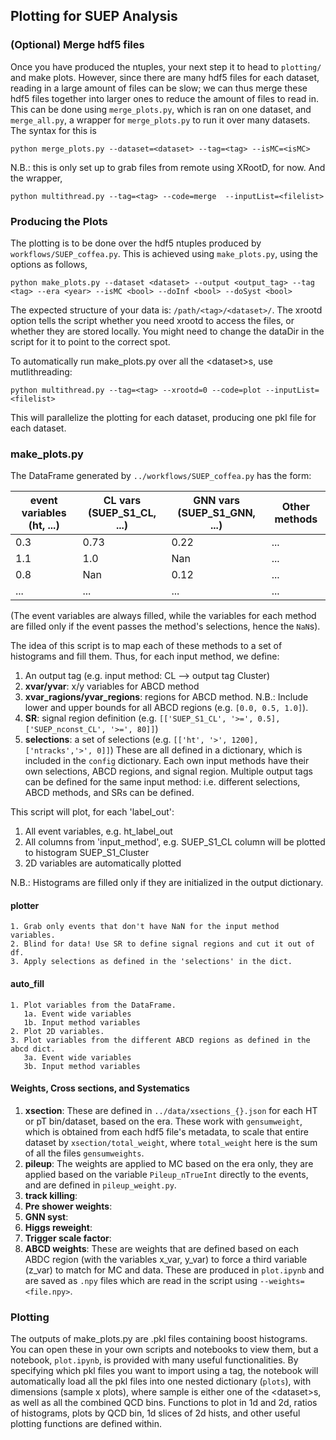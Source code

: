 ## Plotting for SUEP Analysis

### (Optional) Merge hdf5 files
Once you have produced the ntuples, your next step it to head to `plotting/` and make plots. However, since there are many hdf5 files for each dataset, reading in a large amount of files can be slow; we can thus merge these hdf5 files together into larger ones to reduce the amount of files to read in. This can be done using `merge_plots.py`, which is ran on one dataset, and `merge_all.py`, a wrapper for `merge_plots.py` to run it over many datasets. The syntax for this is
```
python merge_plots.py --dataset=<dataset> --tag=<tag> --isMC=<isMC>
```
N.B.: this is only set up to grab files from remote using XRootD, for now.
And the wrapper,
```
python multithread.py --tag=<tag> --code=merge  --inputList=<filelist>
```

### Producing the Plots
The plotting is to be done over the hdf5 ntuples produced by `workflows/SUEP_coffea.py`. This is achieved using `make_plots.py`, using the options as follows,
```
python make_plots.py --dataset <dataset> --output <output_tag> --tag <tag> --era <year> --isMC <bool> --doInf <bool> --doSyst <bool>
```
The expected structure of your data is: `/path/<tag>/<dataset>/`. The xrootd option tells the script whether you need xrootd to access the files, or whether they are stored locally. You might need to change the dataDir in the script for it to point to the correct spot.

To automatically run make_plots.py over all the \<dataset\>s, use mutlithreading:
```
python multithread.py --tag=<tag> --xrootd=0 --code=plot --inputList=<filelist>
```
This will parallelize the plotting for each dataset, producing one pkl file for each dataset.

### make_plots.py
The DataFrame generated by `../workflows/SUEP_coffea.py` has the form:

| event variables (ht, ...)  | CL vars (SUEP_S1_CL, ...) | GNN vars (SUEP_S1_GNN, ...) |  Other methods |
| ---------------------------| --------------------------| ----------------------------|------|
| 0.3                        | 0.73                      | 0.22                        | ...  |
| 1.1                        | 1.0                       | Nan                         | ...  |
| 0.8                        | Nan                       | 0.12                        | ...  |
| ...                        | ...                       | ...                         | ...  |

(The event variables are always filled, while the variables for each method are filled only if the event passes the method's selections, hence the `NaN`s).

The idea of this script is to map each of these methods to a set of histograms and fill them. Thus, for each input method, we define:
1. An output tag (e.g. input method: CL --> output tag Cluster)
2. **xvar/yvar**: x/y variables for ABCD method
3. **xvar_ragions/yvar_regions**: regions for ABCD method. N.B.: Include lower and upper bounds for all ABCD regions (e.g. `[0.0, 0.5, 1.0]`).
4. **SR**: signal region definition (e.g. `[['SUEP_S1_CL', '>=', 0.5], ['SUEP_nconst_CL', '>=', 80]]`)
5. **selections**: a set of selections (e.g. `[['ht', '>', 1200], ['ntracks','>', 0]]`)
These are all defined in a dictionary, which is included in the `config` dictionary. Each own input methods have their own selections, ABCD regions, and signal region. Multiple output tags can be defined for the same input method: i.e. different selections, ABCD methods, and SRs can be defined.

This script will plot, for each 'label_out':

1. All event variables, e.g. ht_label_out
2. All columns from 'input_method', e.g. SUEP_S1_CL column will be plotted to histogram SUEP_S1_Cluster
3. 2D variables are automatically plotted

N.B.: Histograms are filled only if they are initialized in the output dictionary.

#### plotter

    1. Grab only events that don't have NaN for the input method variables.
    2. Blind for data! Use SR to define signal regions and cut it out of df.
    3. Apply selections as defined in the 'selections' in the dict.
    
#### auto_fill

    1. Plot variables from the DataFrame. 
       1a. Event wide variables
       1b. Input method variables
    2. Plot 2D variables.
    3. Plot variables from the different ABCD regions as defined in the abcd dict.
       3a. Event wide variables
       3b. Input method variables

#### Weights, Cross sections, and Systematics
1. **xsection**: These are defined in `../data/xsections_{}.json` for each HT or pT bin/dataset, based on the era. These work with `gensumweight`, which is obtained from each hdf5 file's metadata, to scale that entire dataset by `xsection/total_weight`, where `total_weight` here is the sum of all the files `gensumweights`.
2. **pileup**: The weights are applied to MC based on the era only, they are applied based on the variable `Pileup_nTrueInt` directly to the events, and are defined in `pileup_weight.py`.
3. **track killing**: 
4. **Pre shower weights**:
5. **GNN syst**:
6. **Higgs reweight**:
7. **Trigger scale factor**:
8. **ABCD weights**: These are weights that are defined based on each ABDC region (with the variables x_var, y_var) to force a third variable (z_var) to match for MC and data. These are produced in `plot.ipynb` and are saved as `.npy` files which are read in the script using `--weights=<file.npy>`.
  
### Plotting
The outputs of make_plots.py are .pkl files containing boost histograms. You can open these in your own scripts and notebooks to view them,
but a notebook, `plot.ipynb`, is provided with many useful functionalities. By specifying which pkl files you want to import using a tag,
the notebook will automatically load all the pkl files into one nested dictionary (`plots`), with dimensions (sample x plots),
where sample is either one of the \<dataset\>s, as well as all the combined QCD bins. Functions to plot in 1d and 2d, ratios of histograms,
plots by QCD bin, 1d slices of 2d hists, and other useful plotting functions are defined within.
